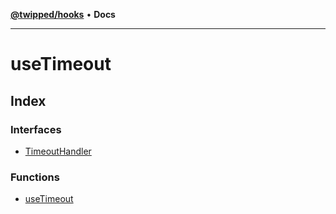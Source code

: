 [**@twipped/hooks**](../README.md) • **Docs**

***

# useTimeout

## Index

### Interfaces

- [TimeoutHandler](interfaces/TimeoutHandler.md)

### Functions

- [useTimeout](functions/useTimeout.md)

